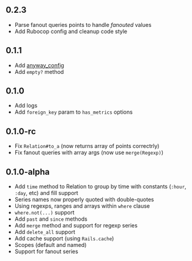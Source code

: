 ## 0.2.3
- Parse fanout queries points to handle _fanouted_ values
- Add Rubocop config and cleanup code style

## 0.1.1
- Add [anyway_config](https://github.com/palkan/anyway_config)
- Add `empty?` method

## 0.1.0
- Add logs
- Add `foreign_key` param to `has_metrics` options

## 0.1.0-rc
- Fix `Relation#to_a` (now returns array of points correctrly)
- Fix fanout queries with array args (now use `merge(Regexp)`)

## 0.1.0-alpha
- Add `time` method to Relation to group by time with constants (`:hour`, `:day`, etc) and fill support
- Series names now properly quoted with double-quotes
- Using regexps, ranges and arrays within `where` clause
- `where.not(...)` support
- Add `past` and `since` methods
- Add `merge` method and support for regexp series
- Add `delete_all` support
- Add cache support (using `Rails.cache`)
- Scopes (default and named)
- Support for fanout series